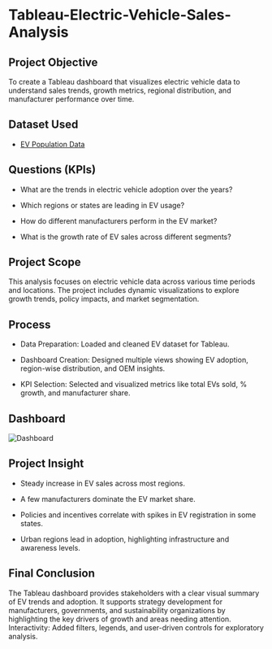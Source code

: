 # Tableau-Electric-Vehicle-Sales-Analysis

## Project Objective

To create a Tableau dashboard that visualizes electric vehicle data to understand sales trends, growth metrics, regional distribution, and manufacturer performance over time.

## Dataset Used

- <a href="https://github.com/AkashVR07/Tableau-Electric-Vehicle-Sales-Analysis/blob/main/EV_Population_Data.zip">EV Population Data</a>

## Questions (KPIs)

- What are the trends in electric vehicle adoption over the years?

- Which regions or states are leading in EV usage?

- How do different manufacturers perform in the EV market?

- What is the growth rate of EV sales across different segments?

## Project Scope

This analysis focuses on electric vehicle data across various time periods and locations. The project includes dynamic visualizations to explore growth trends, policy impacts, and market segmentation.

## Process

- Data Preparation: Loaded and cleaned EV dataset for Tableau.

- Dashboard Creation: Designed multiple views showing EV adoption, region-wise distribution, and OEM insights.

- KPI Selection: Selected and visualized metrics like total EVs sold, % growth, and manufacturer share.

## Dashboard


![Dashboard](https://github.com/user-attachments/assets/dbcbfdfb-b379-4dbb-99a5-66aae9a026fc)

## Project Insight

- Steady increase in EV sales across most regions.

- A few manufacturers dominate the EV market share.

- Policies and incentives correlate with spikes in EV registration in some states.

- Urban regions lead in adoption, highlighting infrastructure and awareness levels.

## Final Conclusion

The Tableau dashboard provides stakeholders with a clear visual summary of EV trends and adoption. It supports strategy development for manufacturers, governments, and sustainability organizations by highlighting the key drivers of growth and areas needing attention.
Interactivity: Added filters, legends, and user-driven controls for exploratory analysis.
